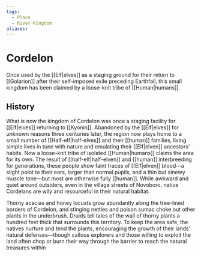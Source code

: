 ```yaml
---
tags:
  - Place
  - River-Kingdom
aliases:
---
```

# Cordelon
Once used by the [[Elf|elves]] as a staging ground for their return to [[Golarion]] after their self-imposed exile preceding Earthfall, this small kingdom has been claimed by a loose-knit tribe of [[Human|humans]].  

## History
What is now the kingdom of Cordelon was once a staging facility for [[Elf|elves]] returning to [[Kyonin]]. Abandoned by the [[Elf|elves]] for unknown reasons three centuries later, the region now plays home to a small number of [[Half-elf|half-elves]] and their [[human]] families, living simple lives in tune with nature and emulating their [[Elf|elven]] ancestors’ habits. Now a loose-knit tribe of isolated [[Human|humans]] claims the area for its own. The result of [[half-elf|half-elven]] and [[human]] interbreeding for generations, these people show faint traces of [[Elf|elven]] blood—a slight point to their ears, larger than normal pupils, and a thin but sinewy muscle tone—but most are otherwise fully [[human]]. While awkward and quiet around outsiders, even in the village streets of Novoboro, native Cordelans are wily and resourceful in their natural habitat.

Thorny acacias and honey locusts grow abundantly along the tree-lined borders of Cordelon, and stinging nettles and poison sumac choke out other plants in the underbrush. Druids tell tales of the wall of thorny plants a hundred feet thick that surrounds this territory. To keep the area safe, the natives nurture and tend the plants, encouraging the growth of their lands’ natural defenses—though callous explorers and those willing to exploit the land often chop or burn their way through the barrier to reach the natural treasures within